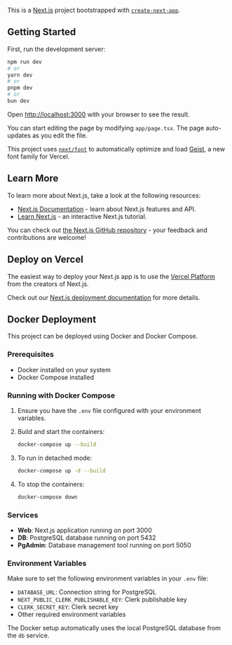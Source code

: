 This is a [Next.js](https://nextjs.org) project bootstrapped with [`create-next-app`](https://nextjs.org/docs/app/api-reference/cli/create-next-app).

## Getting Started

First, run the development server:

```bash
npm run dev
# or
yarn dev
# or
pnpm dev
# or
bun dev
```

Open [http://localhost:3000](http://localhost:3000) with your browser to see the result.

You can start editing the page by modifying `app/page.tsx`. The page auto-updates as you edit the file.

This project uses [`next/font`](https://nextjs.org/docs/app/building-your-application/optimizing/fonts) to automatically optimize and load [Geist](https://vercel.com/font), a new font family for Vercel.

## Learn More

To learn more about Next.js, take a look at the following resources:

- [Next.js Documentation](https://nextjs.org/docs) - learn about Next.js features and API.
- [Learn Next.js](https://nextjs.org/learn) - an interactive Next.js tutorial.

You can check out [the Next.js GitHub repository](https://github.com/vercel/next.js) - your feedback and contributions are welcome!

## Deploy on Vercel

The easiest way to deploy your Next.js app is to use the [Vercel Platform](https://vercel.com/new?utm_medium=default-template&filter=next.js&utm_source=create-next-app&utm_campaign=create-next-app-readme) from the creators of Next.js.

Check out our [Next.js deployment documentation](https://nextjs.org/docs/app/building-your-application/deploying) for more details.

## Docker Deployment

This project can be deployed using Docker and Docker Compose.

### Prerequisites
- Docker installed on your system
- Docker Compose installed

### Running with Docker Compose

1. Ensure you have the `.env` file configured with your environment variables.

2. Build and start the containers:
   ```bash
   docker-compose up --build
   ```

3. To run in detached mode:
   ```bash
   docker-compose up -d --build
   ```

4. To stop the containers:
   ```bash
   docker-compose down
   ```

### Services
- **Web**: Next.js application running on port 3000
- **DB**: PostgreSQL database running on port 5432
- **PgAdmin**: Database management tool running on port 5050

### Environment Variables
Make sure to set the following environment variables in your `.env` file:
- `DATABASE_URL`: Connection string for PostgreSQL
- `NEXT_PUBLIC_CLERK_PUBLISHABLE_KEY`: Clerk publishable key
- `CLERK_SECRET_KEY`: Clerk secret key
- Other required environment variables

The Docker setup automatically uses the local PostgreSQL database from the `db` service.
